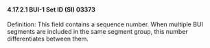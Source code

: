 #### 4.17.2.1 BUI-1 Set ID (SI) 03373

Definition: This field contains a sequence number. When multiple BUI segments are included in the same segment group, this number differentiates between them.
